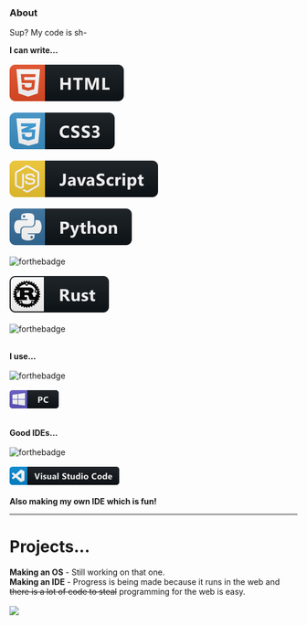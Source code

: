 ### About ###

Sup? My code is sh-

**I can write...**
<br />
<br />
![forthebadge](https://github.com/MikeCodesDotNET/ColoredBadges/raw/master/svg/dev/languages/html.svg)
<br />
<br />
![forthebadge](https://github.com/MikeCodesDotNET/ColoredBadges/raw/master/svg/dev/languages/css3.svg)
<br />
<br />
![forthebadge](https://github.com/MikeCodesDotNET/ColoredBadges/raw/master/svg/dev/languages/js.svg)
<br />
<br />
![forthebadge](https://github.com/MikeCodesDotNET/ColoredBadges/raw/master/svg/dev/languages/python.svg)
<br />
<br />
![forthebadge](https://raw.githubusercontent.com/MikeCodesDotNET/ColoredBadges/master/png/dev/languages/swift.png)
<br />
<br />
![forthebadge](https://raw.githubusercontent.com/MikeCodesDotNET/ColoredBadges/master/svg/dev/languages/rust.svg)
<br />
<br />
![forthebadge](https://raw.githubusercontent.com/MikeCodesDotNET/ColoredBadges/master/png/dev/languages/go.png)
<br />
<br />

**I use...**
<br />
<br/>
![forthebadge](https://raw.githubusercontent.com/MikeCodesDotNET/ColoredBadges/master/png/devices/raspberrypi.png)
<br />
<br />
![forthebadge](https://raw.githubusercontent.com/MikeCodesDotNET/ColoredBadges/master/png/devices/pc.png)
<br />
<br />

**Good IDEs...**
<br />
<br />
![forthebadge](https://raw.githubusercontent.com/MikeCodesDotNET/ColoredBadges/master/png/dev/tools/jetbrains_pycharm.png)
<br />
<br />
![forthebadge](https://raw.githubusercontent.com/MikeCodesDotNET/ColoredBadges/master/png/dev/tools/visualstudio_code.png)
<br />
<br />
**Also making my own IDE which is fun!**
<hr />
<h1>Projects...</h1>

**Making an OS** - Still working on that one.\
**Making an IDE** - Progress is being made because it runs in the web and ~~there is a lot of code to steal~~ programming for the web is easy.
<br />
<br />
![](https://komarev.com/ghpvc/?username=KingUndeadCodes)
